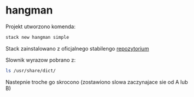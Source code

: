 # hangman

Projekt utworzono komenda:

```bash
stack new hangman simple
```

Stack zainstalowano z oficjalnego stabilengo [repozytorium](https://docs.haskellstack.org/en/stable/README/)

Slownik wyrazow pobrano z:

```bash
ls /usr/share/dict/
```

Nastepnie troche go skrocono (zostawiono slowa zaczynajace sie od A lub B)
